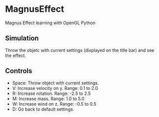# MagnusEffect
Magnus Effect learning with OpenGL Python

## Simulation
Throw the objetc with current settings (displayed on the title bar) and see the effect. 

## Controls
- Space: Throw object with current settings.
- V: Increase velocity on y. Range: 0.1 to 2.0
- R: Increase rotation. Range: -2.5 to 2.5
- M: Increase mass. Range: 1.0 to 5.0
- W: Increase wind on z. Range: -0.5 to 0.5
- D: Go back to default settings.

